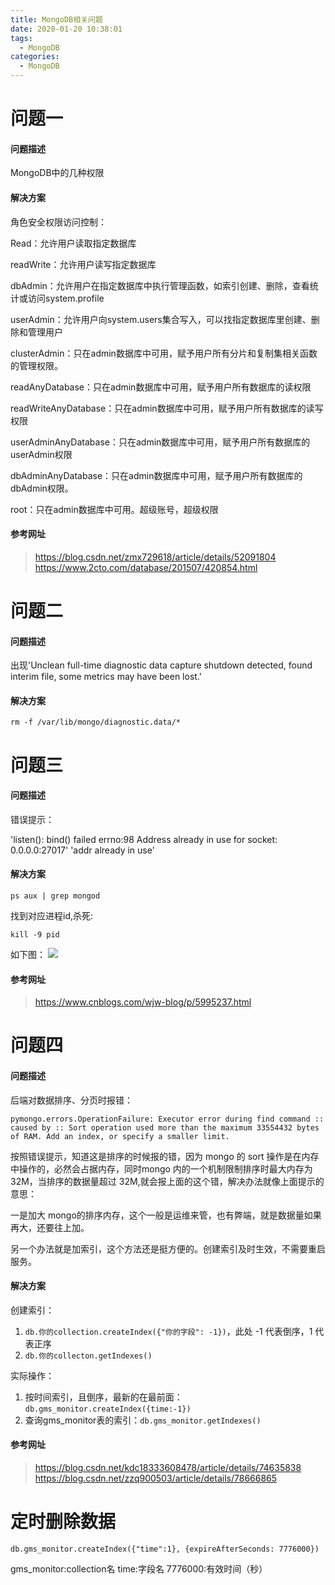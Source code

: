 ```yaml
---
title: MongoDB相关问题
date: 2020-01-20 10:38:01
tags:
  - MongoDB
categories:
  - MongoDB
---
```

# 问题一

#### 问题描述

MongoDB中的几种权限

#### 解决方案

角色安全权限访问控制：

Read：允许用户读取指定数据库

readWrite：允许用户读写指定数据库

<!-- more -->

dbAdmin：允许用户在指定数据库中执行管理函数，如索引创建、删除，查看统计或访问system.profile

userAdmin：允许用户向system.users集合写入，可以找指定数据库里创建、删除和管理用户

clusterAdmin：只在admin数据库中可用，赋予用户所有分片和复制集相关函数的管理权限。

readAnyDatabase：只在admin数据库中可用，赋予用户所有数据库的读权限

readWriteAnyDatabase：只在admin数据库中可用，赋予用户所有数据库的读写权限

userAdminAnyDatabase：只在admin数据库中可用，赋予用户所有数据库的userAdmin权限

dbAdminAnyDatabase：只在admin数据库中可用，赋予用户所有数据库的dbAdmin权限。

root：只在admin数据库中可用。超级账号，超级权限

#### 参考网址
> https://blog.csdn.net/zmx729618/article/details/52091804
> https://www.2cto.com/database/201507/420854.html

# 问题二

#### 问题描述
出现'Unclean full-time diagnostic data capture shutdown detected, found interim file, some metrics may have been lost.'

#### 解决方案
`rm -f /var/lib/mongo/diagnostic.data/*`

# 问题三

#### 问题描述

错误提示：

'listen(): bind() failed errno:98 Address already in use for socket: 0.0.0.0:27017'
'addr already in use'

#### 解决方案
`ps aux | grep mongod`

找到对应进程id,杀死:

`kill -9 pid`

如下图：
![](https://i.loli.net/2019/01/20/5c447f42b9786.jpg)

#### 参考网址
> https://www.cnblogs.com/wjw-blog/p/5995237.html

# 问题四

#### 问题描述

后端对数据排序、分页时报错：

`pymongo.errors.OperationFailure: Executor error during find command :: caused by :: Sort operation used more than the maximum 33554432 bytes of RAM. Add an index, or specify a smaller limit.`

按照错误提示，知道这是排序的时候报的错，因为 mongo 的 sort 操作是在内存中操作的，必然会占据内存，同时mongo 内的一个机制限制排序时最大内存为 32M，当排序的数据量超过 32M,就会报上面的这个错，解决办法就像上面提示的意思：

一是加大 mongo的排序内存，这个一般是运维来管，也有弊端，就是数据量如果再大，还要往上加。

另一个办法就是加索引，这个方法还是挺方便的。创建索引及时生效，不需要重启服务。

#### 解决方案
创建索引：

1. `db.你的collection.createIndex({"你的字段": -1})`，此处 -1 代表倒序，1 代表正序
2. `db.你的collecton.getIndexes()`

实际操作：

1. 按时间索引，且倒序，最新的在最前面：`db.gms_monitor.createIndex({time:-1})`
2. 查询gms_monitor表的索引：`db.gms_monitor.getIndexes()`

#### 参考网址
> https://blog.csdn.net/kdc18333608478/article/details/74635838
> https://blog.csdn.net/zzq900503/article/details/78666865

# 定时删除数据

`db.gms_monitor.createIndex({"time":1}, {expireAfterSeconds: 7776000})`

gms_monitor:collection名
time:字段名
7776000:有效时间（秒）